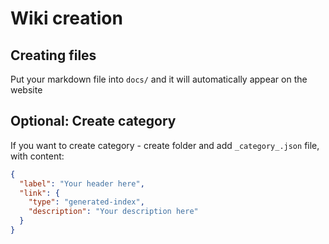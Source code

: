 # Wiki creation

## Creating files

Put your markdown file into `docs/` and it will automatically appear on the website

## Optional: Create category

If you want to create category - create folder and add `_category_.json` file, with content:

```json
{
  "label": "Your header here",
  "link": {
    "type": "generated-index",
    "description": "Your description here"
  }
}
```
